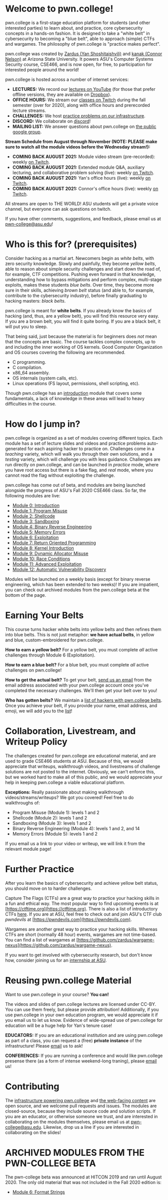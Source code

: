 # Welcome to pwn.college!

pwn.college is a first-stage education platform for students (and other interested parties) to learn about, and practice, core cybersecurity concepts in a hands-on fashion.
It is designed to take a "white belt" in cybersecurity to becoming a "blue belt", able to approach (simple) CTFs and wargames.
The philosophy of pwn.college is "practice makes perfect".

pwn.college was created by [Zardus (Yan Shoshitaishvili)](http://yancomm.net) and [kanak (Connor Nelson)](https://connornelson.com) at Arizona State University.
It powers ASU's Computer Systems Security course, CSE466, and is now open, for free, to participation for interested people around the world!

pwn.college is hosted across a number of internet services:
- **LECTURES:** We record our [lectures on YouTube](https://www.youtube.com/c/pwncollege) (for those that prefer offline versions, they are available on [Dropbox](https://www.dropbox.com/sh/90838y3y45k7yvv/AACvZO2ej2_ri0oe4Jkl4GSBa?dl=0)).
- **OFFICE HOURS:** We stream our [classes on Twitch](https://www.twitch.tv/pwncollege/) during the fall semester (over for 2020), along with office hours and prerecorded lecture streams.
- **CHALLENGES:** We host [practice problems on our infrastructure](https://cse466.pwn.college).
- **DISCORD:** We collaborate on [discord](https://discord.com/invite/68x4ADt)!
- **MAILING LIST:** We answer questions about pwn.college on [the public google group](https://groups.google.com/g/pwn-college-users).

**Stream Schedule from August through November (NOTE: PLEASE make sure to watch all the module videos before the Wednesday stream!):**
- **COMING BACK AUGUST 2021:** Module video stream (pre-recorded): weekly [on Twitch](https://www.twitch.tv/pwncollege/).
- **COMING BACK AUGUST 2021:** Extended module Q&A, auxiliary lecturing, and collaborative problem solving (live): weekly [on Twitch](https://www.twitch.tv/pwncollege/).
- **COMING BACK AUGUST 2021:** Yan's office hours (live): weekly [on Twitch](https://www.twitch.tv/pwncollege/).
- **COMING BACK AUGUST 2021:** Connor's office hours (live): weekly [on Twitch](https://www.twitch.tv/pwncollege/).

All streams are open to THE WORLD! ASU students will get a private voice channel, but everyone can ask questions on twitch.

If you have other comments, suggestions, and feedback, please email us at [pwn-college@asu.edu](mailto:pwn-college@asu.edu)!

# Who is this for? (prerequisites)

Consider hacking as a martial art.
Newcomers begin as _white belts_, with zero security knowledge.
Slowly and painfully, they become _yellow belts_, able to reason about simple security challenges and start down the road of, for example, CTF competitions.
Pushing even forward in that knowledge, understanding how to bypass mitigations and perform complex, multi-stage exploits, makes these students _blue belts_.
Over time, they become more sure in their skills, achieving _brown belt_ status (and able to, for example, contribute to the cybersecurity industry), before finally graduating to hacking masters: _black belts_.

pwn.college is meant for **white belts**.
If you already know the basics of hacking (and, thus, are a yellow belt), you will find this resource very easy.
If you are a brown belt, you will find it quite boring.
If you are a black belt, it will put you to sleep.

That being said, just because the material is for beginners does _not_ mean that the concepts are basic.
The course tackles complex concepts, up to and including the inner working of OS kernels.
Good Computer Organization and OS courses covering the following are recommended.
- C programming.
- C compilation.
- x86\_64 assembly.
- OS internals (system calls, etc).
- Linux operations (FS layout, permissions, shell scripting, etc).

Though pwn.college has an [introduction](modules/intro) module that covers some fundamentals, a lack of knowledge in these areas will lead to heavy difficulties in the course.

# How do I jump in?

pwn.college is organized as a set of modules covering different topics.
Each module has a set of lecture slides and videos and practice problems auto-generated for each aspiring hacker to practice on.
Challenges come in a _teaching_ variety, which will walk you through their own solutions, and a _testing_ variety, which will challenge you with less guidance.
Challenges are run directly on pwn.college, and can be launched in _practice_ mode, where you have root access but there is a fake flag, and _real_ mode, where you cannot read the flag without exploiting the challenge.

pwn.college has come out of beta, and modules are being launched alongside the progress of ASU's Fall 2020 CSE466 class.
So far, the following modules are live:

- [Module 0: Introduction](modules/intro)
- [Module 1: Program Misuse](modules/suid)
- [Module 2: Shellcode](modules/shellcode)
- [Module 3: Sandboxing](modules/sandbox)
- [Module 4: Binary Reverse Engineering](modules/reversing)
- [Module 5: Memory Errors](modules/memory)
- [Module 6: Exploitation](modules/combo1)
- [Module 7: Return Oriented Programming](modules/rop)
- [Module 8: Kernel Introduction](modules/kernel)
- [Module 9: Dynamic Allocator Misuse](modules/heap)
- [Module 10: Race Conditions](modules/race)
- [Module 11: Advanced Exploitation](modules/combo2)
- [Module 12: Automatic Vulnerability Discovery](modules/auto)

Modules will be launched on a weekly basis (except for binary reverse engineering, which has been extended to two weeks)!
If you are impatient, you can check out archived modules from the pwn.college beta at the bottom of the page.

# Earning Your Belts

This course turns hacker white belts into yellow belts and then refines them into blue belts.
This is not just metaphor: **we have actual belts**, in yellow and blue, custom-embroidered for pwn.college.

**How to earn a yellow belt?**
For a yellow belt, you must complete _all_ active challenges through Module 6 (Exploitation).

**How to earn a blue belt?**
For a blue belt, you must complete _all_ active challenges on pwn.college!

**How to get the actual belt?**
To get your belt, [send us an email](mailto:pwn-college@asu.edu) from the email address associated with your pwn.college account once you've completed the necessary challenges.
We'll then get your belt over to you!

**Who has gotten belts?**
We maintain a [list of hackers with pwn.college belts](belts).
Once you achieve your belt, if you provide your name, email address, and emoji, we will add you to the [list](belts)!

# Collaboration, Livestream, and Writeup Policy

The challenges created for pwn.college are educational material, and are used to grade CSE466 students at ASU.
Because of this, we would appreciate that writeups, walkthrough videos, and livestreams of challenge solutions are not posted to the internet.
Obviously, we can't enforce this, but we worked hard to make all of this public, and we would appreciate your help in keeping pwn.college a viable educational platform.

**Exceptions:** Really passionate about making walkthrough videos/streams/writeups?
We got you covered!
Feel free to do walkthroughs of:

- Program Misuse (Module 1): levels 1 and 2
- Shellcode (Module 2): levels 1 and 2
- Sandboxing (Module 3): levels 1 and 2
- Binary Reverse Engineering (Module 4): levels 1 and 2, and 14
- Memory Errors (Module 5): levels 1 and 2

If you email us a link to your video or writeup, we will link it from the relevant module page!

# Further Practice

After you learn the basics of cybersecurity and achieve yellow belt status, you should move on to harder challenges.

Capture The Flags (CTFs) are a great way to practice your hacking skills in a fun and ethical way.
The most popular way to find upcoming events is at [https://ctftime.org](https://ctftime.org).
There is also a list of introductory CTFs [here](https://zaratec.github.io/ctf-practice/).
If you are at ASU, feel free to check out and join ASU's CTF club _pwndevils_ at [https://pwndevils.com](https://pwndevils.com).

Wargames are another great way to practice your hacking skills.
Whereas CTFs are short (normally 48 hour) events, wargames are not time-based.
You can find a list of wargames at [https://github.com/zardus/wargame-nexus](https://github.com/zardus/wargame-nexus).

If you want to get involved with cybersecurity research, but don't know how, consider joining us for an [internship at ASU](https://sefcom.asu.edu/apprenticeship).

# Reusing pwn.college Material

Want to use pwn.college in your course?
**You can!**

The videos and slides of pwn.college lectures are licensed under CC-BY.
You can use them freely, but please provide attribution!
Additionally, if you use pwn.college in your own education program, we would appreciate it if you email us to let us know.
Evidence of wide-spread use of pwn.college for education will be a huge help for Yan's tenure case!

**EDUCATORS:**
If you are an educational institution and are using pwn.college as part of a class, you can request a (free) **private instance** of the infrastructure!
Please [email](mail:pwn-college@asu.edu) us to ask!

**CONFERENCES:**
If you are running a conference and would like pwn.college presense there (as a form of intense weekend-long traning), please [email](mail:pwn-college@asu.edu) us!

# Contributing

The [infrastructure powering pwn.college](https://github.com/pwncollege/pwncollege) and [the web-facing content](https://github.com/pwncollege/pwn-college.github.io) are open source, and we welcome pull requests and issues.
The modules are closed-source, because they include source code and solution scripts.
If you are an educator, or otherwise someone we trust, and are interested in collaborating on the modules themselves, please email us at [pwn-college@asu.edu](mailto:pwn-college@asu.edu).
Likewise, drop us a line if you are interested in collaborating on the slides!

# ARCHIVED MODULES FROM THE PWN-COLLEGE BETA

The pwn-college beta was announced at HITCON 2019 and ran until August 2020.
The only old material that was not included in the Fall 2020 edition is:

- [Module 6: Format Strings](modules-old/fmt)
